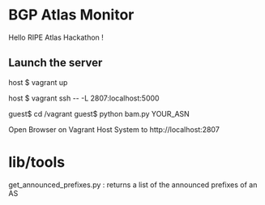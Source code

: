 # BGP Atlas Monitor

Hello RIPE Atlas Hackathon !

## Launch the server

host $ vagrant up

host $ vagrant ssh -- -L 2807:localhost:5000

guest$ cd /vagrant
guest$ python bam.py YOUR_ASN

Open Browser on Vagrant Host System to http://localhost:2807


# lib/tools

get_announced_prefixes.py : returns a list of the announced prefixes of an AS
